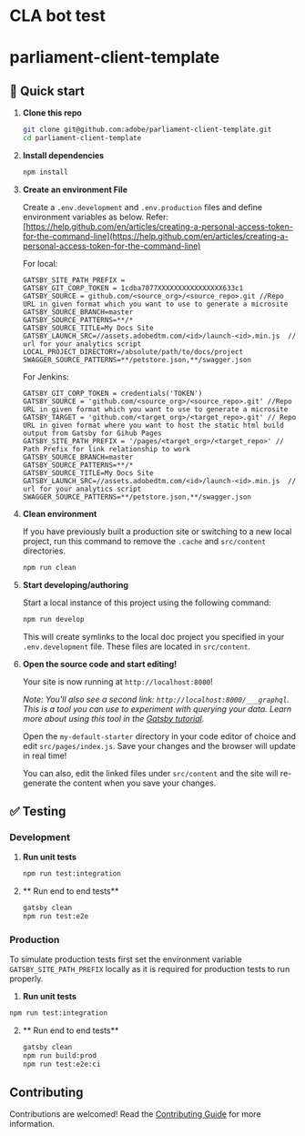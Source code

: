 # CLA bot test

# parliament-client-template

## 🚀 Quick start

1. **Clone this repo**

   ```sh
   git clone git@github.com:adobe/parliament-client-template.git
   cd parliament-client-template
   ```

1. **Install dependencies**

   ```sh
   npm install
   ```

1. **Create an environment File**

   Create a `.env.development` and `.env.production` files and define environment variables as below. Refer: [https://help.github.com/en/articles/creating-a-personal-access-token-for-the-command-line](https://help.github.com/en/articles/creating-a-personal-access-token-for-the-command-line)

   For local:

   ```
   GATSBY_SITE_PATH_PREFIX =
   GATSBY_GIT_CORP_TOKEN = 1cdba7077XXXXXXXXXXXXXXXX633c1
   GATSBY_SOURCE = github.com/<source_org>/<source_repo>.git //Repo URL in given format which you want to use to generate a microsite
   GATSBY_SOURCE_BRANCH=master
   GATSBY_SOURCE_PATTERNS=**/*
   GATSBY_SOURCE_TITLE=My Docs Site
   GATSBY_LAUNCH_SRC=//assets.adobedtm.com/<id>/launch-<id>.min.js  // url for your analytics script
   LOCAL_PROJECT_DIRECTORY=/absolute/path/to/docs/project
   SWAGGER_SOURCE_PATTERNS=**/petstore.json,**/swagger.json
   ```

   For Jenkins:

   ```
   GATSBY_GIT_CORP_TOKEN = credentials('TOKEN')
   GATSBY_SOURCE = 'github.com/<source_org>/<source_repo>.git' //Repo URL in given format which you want to use to generate a microsite
   GATSBY_TARGET = 'github.com/<target_org>/<target_repo>.git' // Repo URL in given format where you want to host the static html build output from Gatsby for Gihub Pages
   GATSBY_SITE_PATH_PREFIX = '/pages/<target_org>/<target_repo>' // Path Prefix for link relationship to work
   GATSBY_SOURCE_BRANCH=master
   GATSBY_SOURCE_PATTERNS=**/*
   GATSBY_SOURCE_TITLE=My Docs Site
   GATSBY_LAUNCH_SRC=//assets.adobedtm.com/<id>/launch-<id>.min.js  // url for your analytics script
   SWAGGER_SOURCE_PATTERNS=**/petstore.json,**/swagger.json
   ```

1. **Clean environment**

   If you have previously built a production site or switching to a new local project, run this command to remove the `.cache` and `src/content` directories.

   ```sh
   npm run clean
   ```

1. **Start developing/authoring**

   Start a local instance of this project using the following command:

   ```sh
   npm run develop
   ```

   This will create symlinks to the local doc project you specified in your `.env.development` file.
   These files are located in `src/content`.

1. **Open the source code and start editing!**

   Your site is now running at `http://localhost:8000`!

   _Note: You'll also see a second link: _`http://localhost:8000/___graphql`_. This is a tool you can use to experiment with querying your data. Learn more about using this tool in the [Gatsby tutorial](https://www.gatsbyjs.org/tutorial/part-five/#introducing-graphiql)._

   Open the `my-default-starter` directory in your code editor of choice and edit `src/pages/index.js`. Save your changes and the browser will update in real time!

   You can also, edit the linked files under `src/content` and the site will re-generate the content when you save your changes.

## ✅ Testing

### Development

1. **Run unit tests**

   ```sh
   npm run test:integration
   ```

2. ** Run end to end tests**

   ```sh
   gatsby clean
   npm run test:e2e
   ```

### Production

To simulate production tests first set the environment variable `GATSBY_SITE_PATH_PREFIX` locally as it is required for production tests to run properly.

1. **Run unit tests**

```sh
npm run test:integration
```

2. ** Run end to end tests**

   ```sh
   gatsby clean
   npm run build:prod
   npm run test:e2e:ci
   ```

## Contributing

Contributions are welcomed! Read the [Contributing Guide](./.github/CONTRIBUTING.md) for more information.
